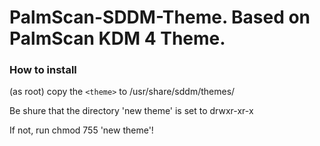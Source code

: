 # PalmScan-SDDM-Theme. Based on PalmScan KDM 4 Theme.
### How to install

(as root) copy the `<theme>` to /usr/share/sddm/themes/

Be shure that the directory 'new theme' is set to drwxr-xr-x

If not, run chmod 755 'new theme'!
